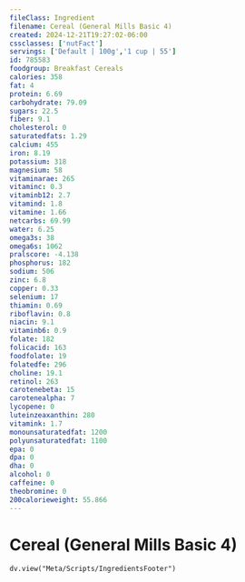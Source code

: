 ```yaml
---
fileClass: Ingredient
filename: Cereal (General Mills Basic 4)
created: 2024-12-21T19:27:02-06:00
cssclasses: ['nutFact']
servings: ['Default | 100g','1 cup | 55']
id: 785583
foodgroup: Breakfast Cereals
calories: 358
fat: 4
protein: 6.69
carbohydrate: 79.09
sugars: 22.5
fiber: 9.1
cholesterol: 0
saturatedfats: 1.29
calcium: 455
iron: 8.19
potassium: 318
magnesium: 58
vitaminarae: 265
vitaminc: 0.3
vitaminb12: 2.7
vitamind: 1.8
vitamine: 1.66
netcarbs: 69.99
water: 6.25
omega3s: 38
omega6s: 1062
pralscore: -4.138
phosphorus: 182
sodium: 506
zinc: 6.8
copper: 0.33
selenium: 17
thiamin: 0.69
riboflavin: 0.8
niacin: 9.1
vitaminb6: 0.9
folate: 182
folicacid: 163
foodfolate: 19
folatedfe: 296
choline: 19.1
retinol: 263
carotenebeta: 15
carotenealpha: 7
lycopene: 0
luteinzeaxanthin: 280
vitamink: 1.7
monounsaturatedfat: 1200
polyunsaturatedfat: 1100
epa: 0
dpa: 0
dha: 0
alcohol: 0
caffeine: 0
theobromine: 0
200calorieweight: 55.866
---
```


# Cereal (General Mills Basic 4)

```dataviewjs
dv.view("Meta/Scripts/IngredientsFooter")
```